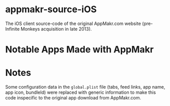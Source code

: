 # appmakr-source-iOS
The iOS client source-code of the original AppMakr.com website (pre-Infinite Monkeys acquisition in late 2013).

# Notable Apps Made with AppMakr

# Notes
Some configuration data in the `global.plist` file (tabs, feed links, app name, app icon, bundleId) were replaced with generic information to make this code inspecific to the original app download from AppMakr.com.
